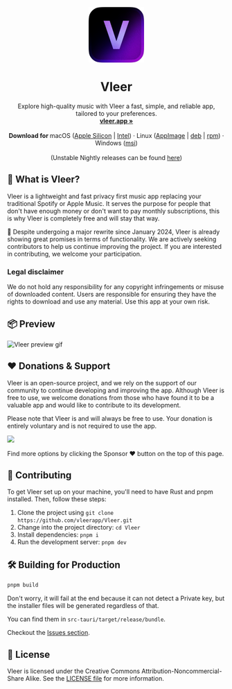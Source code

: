 <div align="center">
   <img align="center" width="128px" src="src-tauri/icons/128x128@2x.png" />
	<h1 align="center"><b>Vleer</b></h1>
	<p align="center">
		Explore high-quality music with Vleer a fast, simple, and reliable app, tailored to your preferences.
    <br />
    <a href="https://vleer.app"><strong>vleer.app »</strong></a>
    <br />
    <br />
    <b>Download for </b>
    macOS (<a href="https://github.com/Vleerapp/Vleer/releases/download/v0.1.0/Vleer-0.1.0.dmg">Apple Silicon</a> |
      <a href="https://github.com/Vleerapp/Vleer/releases/download/v0.1.0/Vleer-0.1.0.dmg">Intel</a>) ·
		Linux (<a href="https://github.com/Vleerapp/Vleer/releases/download/v0.1.0/Vleer-0.1.0.AppImage">AppImage</a> |
       <a href="https://github.com/Vleerapp/Vleer/releases/download/v0.1.0/Vleer-0.1.0.deb">deb</a> |
      <a href="https://github.com/Vleerapp/Vleer/releases/download/v0.1.0/Vleer-0.1.0.rpm">rpm</a>)
      ·
		Windows (<a href="https://github.com/vleerapp/Vleer/releases/download/v0.1.0/Vleer-0.1.0.msi">msi</a>)
    <br />
    <br />
    (Unstable Nightly releases can be found <a href="https://github.com/vleerapp/Vleer/actions/workflows/build.yml">here</a>)
  </p>
</div>

## 📀 What is Vleer?

Vleer is a lightweight and fast privacy first music app replacing your traditional Spotify or Apple Music. It serves the purpose for people that don't have enough money or don't want to pay monthly subscriptions, this is why Vleer is completely free and will stay that way.

🚧 Despite undergoing a major rewrite since January 2024, Vleer is already showing great promises in terms of functionality. We are actively seeking contributors to help us continue improving the project. If you are interested in contributing, we welcome your participation.
### Legal disclaimer
We do not hold any responsibility for any copyright infringements or misuse of downloaded content. Users are responsible for ensuring they have the rights to download and use any material. Use this app at your own risk.

## 📦 Preview

![Vleer preview gif](https://github.com/vleerapp/Vleer/assets/70103896/aa9a0be4-0f3f-4cef-b2c4-b9b21602885b)

## ❤️ Donations & Support

Vleer is an open-source project, and we rely on the support of our community to continue developing and improving the app. Although Vleer is free to use, we welcome donations from those who have found it to be a valuable app and would like to contribute to its development.

Please note that Vleer is and will always be free to use. Your donation is entirely voluntary and is not required to use the app.

<a href="https://buymeacoffee.com/pandadev_"><img src="https://img.shields.io/badge/Buy_Me_A_Coffee-323842?style=for-the-badge&logo=buy-me-a-coffee&logoColor=white"/></a>

Find more options by clicking the Sponsor ❤️ button on the top of this page.

## 🤝 Contributing

To get Vleer set up on your machine, you'll need to have Rust and pnpm installed. Then, follow these steps:

1. Clone the project using `git clone https://github.com/vleerapp/Vleer.git`
2. Change into the project directory: `cd Vleer`
3. Install dependencies: `pnpm i`
4. Run the development server: `pnpm dev`

## 🛠️ Building for Production

```zsh
pnpm build
```

Don't worry, it will fail at the end because it can not detect a Private key, but the installer files will be generated regardless of that.

You can find them in `src-tauri/target/release/bundle`.

Checkout the [Issues section](https://github.com/vleerapp/Vleer/issues).

## 📝 License

Vleer is licensed under the Creative Commons Attribution-Noncommercial-Share Alike. See the [LICENSE file](./LICENCE) for more information.
